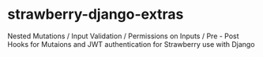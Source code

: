 # strawberry-django-extras
Nested Mutations / Input Validation / Permissions on Inputs / Pre - Post Hooks for Mutaions and JWT authentication for Strawberry use with Django

